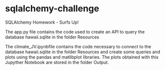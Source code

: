 # sqlalchemy-challenge
SQLAlchemy Homework - Surfs Up!

The app.py file contains the code used to create an API to query the database hawaii.sqlite in the folder Resources

The climate_JV.ipynbfile contains the code necessary to connect to the database hawaii.sqlite in the folder Resources and create some queries and plots using the pandas and matlibplot libraries. The plots obtained with this Jupyther Notebook are stored in the folder Output.

